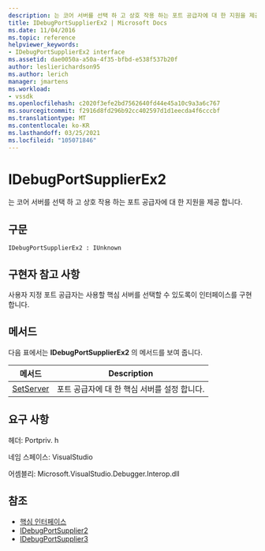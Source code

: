 ```yaml
---
description: 는 코어 서버를 선택 하 고 상호 작용 하는 포트 공급자에 대 한 지원을 제공 합니다.
title: IDebugPortSupplierEx2 | Microsoft Docs
ms.date: 11/04/2016
ms.topic: reference
helpviewer_keywords:
- IDebugPortSupplierEx2 interface
ms.assetid: dae0050a-a50a-4f35-bfbd-e538f537b20f
author: leslierichardson95
ms.author: lerich
manager: jmartens
ms.workload:
- vssdk
ms.openlocfilehash: c2020f3efe2bd7562640fd44e45a10c9a3a6c767
ms.sourcegitcommit: f2916d8fd296b92cc402597d1d1eecda4f6cccbf
ms.translationtype: MT
ms.contentlocale: ko-KR
ms.lasthandoff: 03/25/2021
ms.locfileid: "105071846"
---
```

# <a name="idebugportsupplierex2"></a>IDebugPortSupplierEx2
는 코어 서버를 선택 하 고 상호 작용 하는 포트 공급자에 대 한 지원을 제공 합니다.

## <a name="syntax"></a>구문

```
IDebugPortSupplierEx2 : IUnknown
```

## <a name="notes-for-implementers"></a>구현자 참고 사항
 사용자 지정 포트 공급자는 사용할 핵심 서버를 선택할 수 있도록이 인터페이스를 구현 합니다.

## <a name="methods"></a>메서드
 다음 표에서는 **IDebugPortSupplierEx2** 의 메서드를 보여 줍니다.

|메서드|Description|
|------------|-----------------|
|[SetServer](../../../extensibility/debugger/reference/idebugportsupplierex2-setserver.md)|포트 공급자에 대 한 핵심 서버를 설정 합니다.|

## <a name="requirements"></a>요구 사항
 헤더: Portpriv. h

 네임 스페이스: VisualStudio

 어셈블리: Microsoft.VisualStudio.Debugger.Interop.dll

## <a name="see-also"></a>참조
- [핵심 인터페이스](../../../extensibility/debugger/reference/core-interfaces.md)
- [IDebugPortSupplier2](../../../extensibility/debugger/reference/idebugportsupplier2.md)
- [IDebugPortSupplier3](../../../extensibility/debugger/reference/idebugportsupplier3.md)

